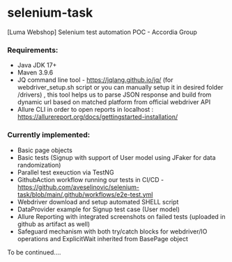# selenium-task
[Luma Webshop] Selenium test automation POC  - Accordia Group

### Requirements:
- Java JDK 17+
- Maven 3.9.6
- JQ command line tool - https://jqlang.github.io/jq/ (for webdriver_setup.sh script or you can manually setup it in desired folder /drivers) , this tool helps us to parse JSON response and build from dynamic url based on matched platform from official webdriver API
- Allure CLI in order to open reports in localhost : https://allurereport.org/docs/gettingstarted-installation/ 


### Currently implemented:
- Basic page objects
- Basic tests (Signup with support of User model using JFaker for data randomization)
- Parallel test exeuction via TestNG
- GithubAction workflow running our tests in CI/CD - https://github.com/aveselinovic/selenium-task/blob/main/.github/workflows/e2e-test.yml 
- Webdriver download and setup automated SHELL script
- DataProvider example for Signup test case (User model)
- Allure Reporting with integrated screenshots on failed tests (uploaded in github as artifact as well)
- Safeguard mechanism with both try/catch blocks for webdriver/IO operations and ExplicitWait inherited from BasePage object


To be continued....

